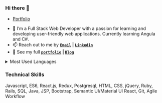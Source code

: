 ### Hi there 👋

* [Portfolio](https://estherkim.netlify.app/)
- 🌱 I’m a Full Stack Web Developer with a passion for learning and developing user-friendly web applications. Currently learning Angula and C#.
- 📫 Reach out to me by **[`Email`](mailto:estherkimyunjung@gmail.com) | [`Linkedin`](https://www.linkedin.com/in/estherkim-yunjung)**
- 💼 See my full **[`portfolio`](https://estherkim.netlify.app/) | [`Blog`](https://medium.com/@estherkimyunjung)**

<div>
<details>
  <summary>Most Used Languages</summary>

<p><img align="center" src="https://github-readme-stats.vercel.app/api/top-langs?username=estherkimyunjung&show_icons=true&locale=en&layout=compact" alt="estherkimyunjung" /></p>
</details>
</div>

### Technical Skills
Javascript, ES6, React.js, Redux, Postgresql, HTML, CSS, jQuery, Ruby, Rails, SQL, Java, JSP, Bootstrap, Semantic UI/Material UI React, Git, Agile Workflow
<!--  
 
### Projects

* **[Home1800](https://github.com/estherkimyunjung/Home1800)**

  * An application that allows clients to create user profiles, search, and review property listings and make appointments with a real estate agent. The client can also send emails with attachments and chat with an agent in real-time. 
  * Ruby on Rails API backend with endpoints for users (client and agent), companies, properties, and appointments. Node.js backend with node mailer for email and socket.io for chat server.
  * React frontend with JWT authentication to manage user logins. Google Maps API to show the location and provide additional information to the property listings.
  * Material UI, Semantic UI, and Bootstrap React for the UI framework.

* **[Tysther](https://github.com/estherkimyunjung/Rails_project)**
 
  * The app is designed to provide user reviews and ratings for local restaurants.  Users can also upload reviews and ratings for restaurants that they have visited
  * Ruby on Rails API backend with endpoints for the user, review, restaurant, food, and location.
  * Utilized JSON web tokens and local storage to store encrypted user information.
  * CSS styled with vanilla CSS and Bootstrap.


### Experience

* **Genesis Home Loan, Houston, TX - Mortgage Loan Processor**: NOV 2015 - AUG 2017

  * Prepared documents for underwriting by verifying client income, credit reports, and other information.
  * Set up and completed loan submission packages and meeting strict deadlines 100% of the time.
  * Worked personally with customers in a fast-paced environment. Prompt responses and resolutions to issues, and closeout 100% of loans.
  * Evaluated approvals against established bank and government lending standards.
  * Acquired management approval for loan products, including small business and commercial loans.

* **Quiznos, Houston, TX - Franchise Owner / Manager**: JUL 2001 - JUL 2015

  * Coordinated business paperwork, contracts, employee files, and tax submissions, maintaining Top 5 in regional store sales throughout store operation.
  * Increased business with improved marketing, excellent customer service strategies, and maintaining top food quality, resulting in a 25% increase in sales revenue.
  * Recruited and developed successful operations staff to handle day-to-day business operations.
  * Managed labor, inventory, and reduced overhead costs effectively to maintain business profitability.
  * Handled team, customer, and operations issues with professional strategies to meet business goals.


### Education

* **Flatiron School, Houston, TX, USA - Immersive Software Engineering Certificate**
   - Immersive full-stack software engineering program in Ruby on Rails backend and JS with React and Redux libraries frontend.
* **Encore Software Service, Inc., South Korea - Front-end Web Development Certificate**
   - Front-end Web Development in HTML, CSS, JS, jQuery, and Agile Workflow
* **Konyang University, South Korea - BS, Computer Science Engineering / Teacher’s Certificate** 
 -->
